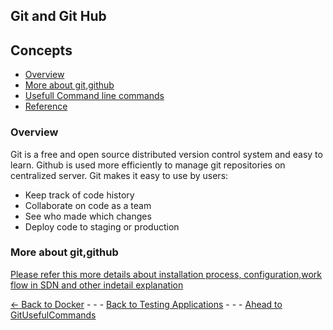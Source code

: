## Git and Git Hub

## Concepts
* [Overview](#overview)
* [More about git,github](#more-about-gitgithub)
* [Usefull Command line commands](#usefull-command-line-commands)
* [Reference](#reference)

### Overview
Git is a free and open source distributed version control system and easy to learn. Github is used more efficiently to manage git repositories on centralized server. 
Git makes it easy to use by users:
    
- Keep track of code history
- Collaborate on code as a team
- See who made which changes
- Deploy code to staging or production
          

### More about git,github

 [ Please refer this more details about installation process, configuration,work flow in SDN and other indetail explanation](./../../../../PreparingSpecifying/Introduction2Git/Introduction2Git.md)



[<- Back to Docker](../Docker/ConceptsAndOverview.md) - - - [Back to Testing Applications](../../../TestingApplications.md) - - - [Ahead to GitUsefulCommands](./GitCommands.md)
